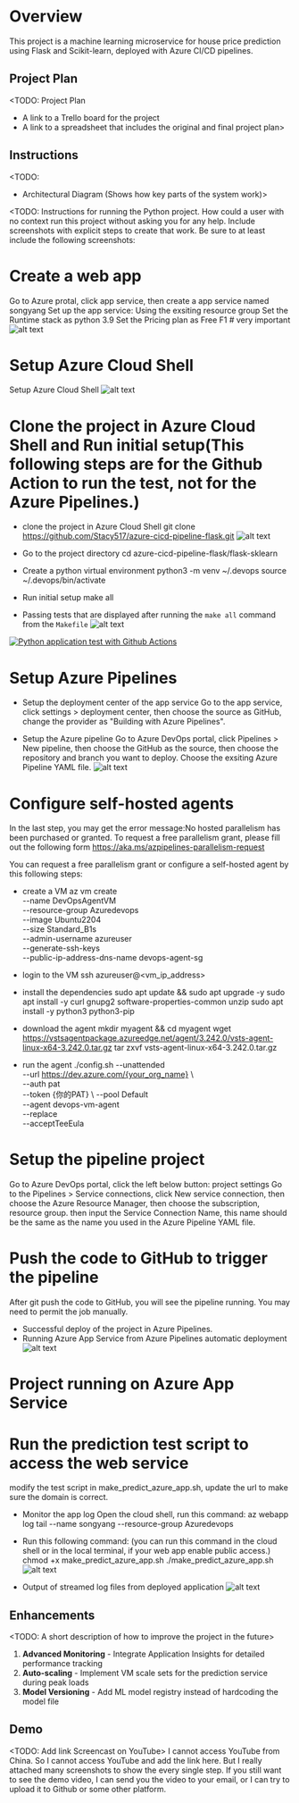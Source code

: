# Overview

This project is a machine learning microservice for house price prediction using Flask and Scikit-learn, deployed with Azure CI/CD pipelines.

## Project Plan
<TODO: Project Plan

* A link to a Trello board for the project
* A link to a spreadsheet that includes the original and final project plan>

## Instructions

<TODO:  
* Architectural Diagram (Shows how key parts of the system work)>

<TODO:  Instructions for running the Python project.  How could a user with no context run this project without asking you for any help.  Include screenshots with explicit steps to create that work. Be sure to at least include the following screenshots:

# Create a web app
Go to Azure protal, click app service, then create a app service named songyang
Set up the app service:
Using the exsiting resource group
Set the Runtime stack as python 3.9 
Set the Pricing plan as Free F1 # very important
![alt text](./screenshot/create_web_service.png)

# Setup Azure Cloud Shell
Setup Azure Cloud Shell
![alt text](./screenshot/azure_cloud_shell.png)

# Clone the project in Azure Cloud Shell and Run initial setup(This following steps are for the Github Action to run the test, not for the Azure Pipelines.)
* clone the project in Azure Cloud Shell
git clone https://github.com/Stacy517/azure-cicd-pipeline-flask.git
![alt text](./screenshot/screenshot-git-clone.png)

* Go to the project directory
cd azure-cicd-pipeline-flask/flask-sklearn

* Create a python virtual environment
python3 -m venv ~/.devops
source ~/.devops/bin/activate

* Run initial setup
make all

* Passing tests that are displayed after running the `make all` command from the `Makefile`
![alt text](./screenshot/makeall_test.png)

[![Python application test with Github Actions](https://github.com/Stacy517/azure-cicd-pipeline-flask/actions/workflows/myapp.yml/badge.svg)](https://github.com/Stacy517/azure-cicd-pipeline-flask/actions/workflows/myapp.yml)

# Setup Azure Pipelines
<!-- * First, create a managed identity for the app service
Because we create the app service as free F1, we need to create a user assigned  identity for the app service.
![alt text](./screenshot/create_identity.png)

* Assign the managed identity to the app service
Go to the app service, click settings > identity, click user assigned, then assign the managed identity to the app service.

* Add role assignment to the managed identity
Click the Access control (IAM) in the left menu, click Add > Add role assignment
choose the role as Website contributor, go next, then choose the managed identity, select the user assigned identity you created, then click assign -->

<!-- Go to the exsiting resource group, click the Access control (IAM) in the left menu, click Add > Add role assignment. Choose the role as Managed Identity Contributor, go next, then choose the managed identity, select the user assigned identity you created, then click assign. If you don't do this step, you will get the error message: "The identity does not have access to perform action blabla". -->

<!-- * Finally, you can setup the deployment center for the app service
Go to the app service, click settings > deployment center, then choose the source as GitHub, login your Github account, then choose the repository and branch you want to deploy, choose the user-assigned identity you created, then click save -->

* Setup the deployment center of the app service
Go to the app service, click settings > deployment center, then choose the source as GitHub, change the provider as "Building with Azure Pipelines". 

* Setup the Azure pipeline
Go to  Azure DevOps portal, click Pipelines > New pipeline, then choose the GitHub as the source, then choose the repository and branch you want to deploy.
Choose the exsiting Azure Pipeline YAML file. 
![alt text](./screenshot/azure_pipeline.png)

# Configure self-hosted agents
In the last step, you may get the error message:No hosted parallelism has been purchased or granted. To request a free parallelism grant, please fill out the following form https://aka.ms/azpipelines-parallelism-request

You can request a free parallelism grant or configure a self-hosted agent by this following steps:
* create a VM
az vm create \
--name DevOpsAgentVM \
--resource-group Azuredevops \
--image Ubuntu2204 \
--size Standard_B1s \
--admin-username azureuser \
--generate-ssh-keys \
--public-ip-address-dns-name devops-agent-sg
* login to the VM
ssh azureuser@<vm_ip_address>

* install the dependencies
sudo apt update && sudo apt upgrade -y
sudo apt install -y curl gnupg2 software-properties-common unzip
sudo apt install -y python3 python3-pip

* download the agent 
mkdir myagent && cd myagent
wget https://vstsagentpackage.azureedge.net/agent/3.242.0/vsts-agent-linux-x64-3.242.0.tar.gz
tar zxvf vsts-agent-linux-x64-3.242.0.tar.gz

* run the agent
./config.sh --unattended \
--url https://dev.azure.com/{your_org_name} \  
--auth pat \
--token {你的PAT} \ 
--pool Default \
--agent devops-vm-agent \
--replace \
--acceptTeeEula


# Setup the pipeline project
Go to Azure DevOps portal, click the left below button: project settings
Go to the Pipelines > Service connections, click New service connection, then choose the Azure Resource Manager, then choose the subscription, resource group.
then input the Service Connection Name, this name should be the same as the name you used in the Azure Pipeline YAML file.

# Push the code to GitHub to trigger the pipeline
After git push the code to GitHub, you will see the pipeline running.
You may need to permit the job manually.
* Successful deploy of the project in Azure Pipelines.  
* Running Azure App Service from Azure Pipelines automatic deployment
![alt text](./screenshot/deploy_success.png)

# Project running on Azure App Service
# Run the prediction test script to access the web service
modify the test script in make_predict_azure_app.sh, update the url to make sure the domain is correct.

* Monitor the app log
Open the cloud shell, run this command:
az webapp log tail --name songyang --resource-group Azuredevops

* Run this following command: (you can run this command in the cloud shell or in the local terminal, if your web app enable public access.)
chmod +x make_predict_azure_app.sh
./make_predict_azure_app.sh
![alt text](./screenshot/prediction.png)


* Output of streamed log files from deployed application
![alt text](./screenshot/app_log.png)


## Enhancements

<TODO: A short description of how to improve the project in the future>
1. **Advanced Monitoring** - Integrate Application Insights for detailed performance tracking
2. **Auto-scaling** - Implement VM scale sets for the prediction service during peak loads
3. **Model Versioning** - Add ML model registry instead of hardcoding the model file

## Demo 
<TODO: Add link Screencast on YouTube>
I cannot access YouTube from China. So I cannot access YouTube and add the link here.
But I really attached many screenshots to show the every single step.
If you still want to see the demo video, I can send you the video to your email, or I can try to upload it to Github or some other platform.



